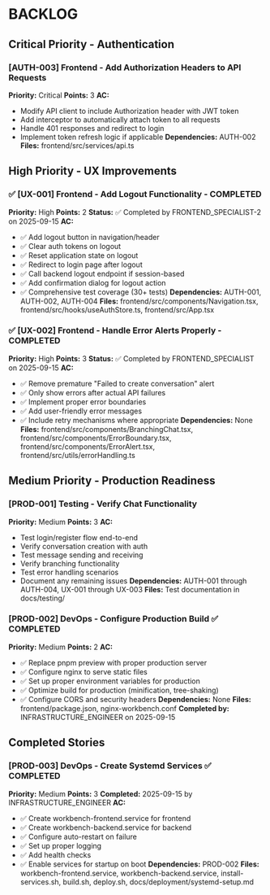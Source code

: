 # BACKLOG

## Critical Priority - Authentication



### [AUTH-003] Frontend - Add Authorization Headers to API Requests
**Priority:** Critical
**Points:** 3
**AC:**
- Modify API client to include Authorization header with JWT token
- Add interceptor to automatically attach token to all requests
- Handle 401 responses and redirect to login
- Implement token refresh logic if applicable
**Dependencies:** AUTH-002
**Files:** frontend/src/services/api.ts

## High Priority - UX Improvements

### ✅ [UX-001] Frontend - Add Logout Functionality - COMPLETED
**Priority:** High
**Points:** 2
**Status:** ✅ Completed by FRONTEND_SPECIALIST-2 on 2025-09-15
**AC:**
- ✅ Add logout button in navigation/header
- ✅ Clear auth tokens on logout
- ✅ Reset application state on logout
- ✅ Redirect to login page after logout
- ✅ Call backend logout endpoint if session-based
- ✅ Add confirmation dialog for logout action
- ✅ Comprehensive test coverage (30+ tests)
**Dependencies:** AUTH-001, AUTH-002, AUTH-004
**Files:** frontend/src/components/Navigation.tsx, frontend/src/hooks/useAuthStore.ts, frontend/src/App.tsx

### ✅ [UX-002] Frontend - Handle Error Alerts Properly - COMPLETED
**Priority:** High
**Points:** 3
**Status:** ✅ Completed by FRONTEND_SPECIALIST on 2025-09-15
**AC:**
- ✅ Remove premature "Failed to create conversation" alert
- ✅ Only show errors after actual API failures
- ✅ Implement proper error boundaries
- ✅ Add user-friendly error messages
- ✅ Include retry mechanisms where appropriate
**Dependencies:** None
**Files:** frontend/src/components/BranchingChat.tsx, frontend/src/components/ErrorBoundary.tsx, frontend/src/components/ErrorAlert.tsx, frontend/src/utils/errorHandling.ts


## Medium Priority - Production Readiness

### [PROD-001] Testing - Verify Chat Functionality
**Priority:** Medium
**Points:** 3
**AC:**
- Test login/register flow end-to-end
- Verify conversation creation with auth
- Test message sending and receiving
- Verify branching functionality
- Test error handling scenarios
- Document any remaining issues
**Dependencies:** AUTH-001 through AUTH-004, UX-001 through UX-003
**Files:** Test documentation in docs/testing/

### [PROD-002] DevOps - Configure Production Build ✅ COMPLETED
**Priority:** Medium
**Points:** 2
**AC:**
- ✅ Replace pnpm preview with proper production server
- ✅ Configure nginx to serve static files
- ✅ Set up proper environment variables for production
- ✅ Optimize build for production (minification, tree-shaking)
- ✅ Configure CORS and security headers
**Dependencies:** None
**Files:** frontend/package.json, nginx-workbench.conf
**Completed by:** INFRASTRUCTURE_ENGINEER on 2025-09-15

## Completed Stories

### [PROD-003] DevOps - Create Systemd Services ✅ COMPLETED
**Priority:** Medium
**Points:** 3
**Completed:** 2025-09-15 by INFRASTRUCTURE_ENGINEER
**AC:**
- ✅ Create workbench-frontend.service for frontend
- ✅ Create workbench-backend.service for backend
- ✅ Configure auto-restart on failure
- ✅ Set up proper logging
- ✅ Add health checks
- ✅ Enable services for startup on boot
**Dependencies:** PROD-002
**Files:** workbench-frontend.service, workbench-backend.service, install-services.sh, build.sh, deploy.sh, docs/deployment/systemd-setup.md